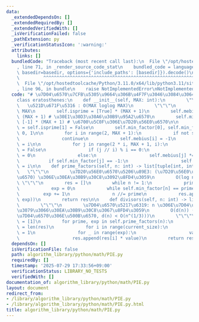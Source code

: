 ```yaml
---
data:
  _extendedDependsOn: []
  _extendedRequiredBy: []
  _extendedVerifiedWith: []
  _isVerificationFailed: false
  _pathExtension: py
  _verificationStatusIcon: ':warning:'
  attributes:
    links: []
  bundledCode: "Traceback (most recent call last):\n  File \"/opt/hostedtoolcache/Python/3.11.0/x64/lib/python3.11/site-packages/onlinejudge_verify/documentation/build.py\"\
    , line 71, in _render_source_code_stat\n    bundled_code = language.bundle(stat.path,\
    \ basedir=basedir, options={'include_paths': [basedir]}).decode()\n          \
    \         ^^^^^^^^^^^^^^^^^^^^^^^^^^^^^^^^^^^^^^^^^^^^^^^^^^^^^^^^^^^^^^^^^^^^^^^^^^^^^^^^^\n\
    \  File \"/opt/hostedtoolcache/Python/3.11.0/x64/lib/python3.11/site-packages/onlinejudge_verify/languages/python.py\"\
    , line 96, in bundle\n    raise NotImplementedError\nNotImplementedError\n"
  code: "# \u7D04\u6570\u7CFB\u5305\u9664\u306B\u4F7F\u3046\u3084\u3064\u7CFB\n\n\
    class eratosthenes:\n    def __init__(self, MAX: int):\n        \"\"\"\n     \
    \   \u521D\u671F\u5316 : O(MAX loglog MAX)\n        \"\"\"\n        self.MAX =\
    \ MAX\n        self.isprime = [True] * (MAX + 1)\n        self.mebius = [1] *\
    \ (MAX + 1) # \u30E1\u30D3\u30A6\u30B9\u95A2\u6570\n        self.min_factor =\
    \ [-1] * (MAX + 1) # \u6700\u5C0F\u306E\u7D20\u56E0\u6570\n\n        self.isprime[0]\
    \ = self.isprime[1] = False\n        self.min_factor[0], self.min_factor[1] =\
    \ 0, 1\n\n        for i in range(2, MAX + 1):\n            if not self.isprime[i]:\n\
    \                continue\n            self.mebius[i] = -1\n            self.min_factor[i]\
    \ = i\n\n            for j in range(2 * i, MAX + 1, i):\n                self.isprime[j]\
    \ = False\n                if (j // i) % i == 0:\n                    self.mebius[j]\
    \ = 0\n                else:\n                    self.mebius[j] *= -1\n     \
    \           if self.min_factor[j] == -1:\n                    self.min_factor[j]\
    \ = i\n\n    def prime_factors(self, n: int) -> list[tuple[int, int]]:\n     \
    \   \"\"\"\n        \u7D20\u56E0\u6570\u5206\u89E3: (\u7D20\u56E0\u6570, \u6307\
    \u6570) \u306E\u30EA\u30B9\u30C8\u3092\u8FD4\u3059\n        O(log n)\n       \
    \ \"\"\"\n        res = []\n        while n != 1:\n            prime = self.min_factor[n]\n\
    \            exp = 0\n            while self.min_factor[n] == prime:\n       \
    \         exp += 1\n                n //= prime\n            res.append((prime,\
    \ exp))\n        return res\n\n    def divisors(self, n: int) -> list[int]:\n\
    \        \"\"\"\n        \u7D04\u6570\u5217\u6319: n \u306E\u7D04\u6570\u3092\u3059\
    \u3079\u3066\u30EA\u30B9\u30C8\u3067\u8FD4\u3059\n        O(d(n)) (d(n): n \u306E\
    \u7D04\u6570\u306E\u500B\u6570, d(n) < O(n^(1/3)))\n        \"\"\"\n        res\
    \ = [1]\n        for prime, exp in self.prime_factors(n):\n            current_size\
    \ = len(res)\n            for i in range(current_size):\n                value\
    \ = 1\n                for _ in range(exp):\n                    value *= prime\n\
    \                    res.append(res[i] * value)\n        return res"
  dependsOn: []
  isVerificationFile: false
  path: algorithm_library/python/math/PIE.py
  requiredBy: []
  timestamp: '2025-07-29 17:33:56+09:00'
  verificationStatus: LIBRARY_NO_TESTS
  verifiedWith: []
documentation_of: algorithm_library/python/math/PIE.py
layout: document
redirect_from:
- /library/algorithm_library/python/math/PIE.py
- /library/algorithm_library/python/math/PIE.py.html
title: algorithm_library/python/math/PIE.py
---
```

